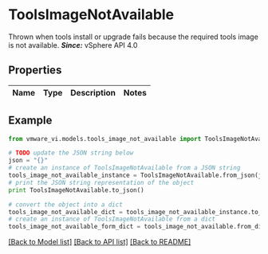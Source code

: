 # ToolsImageNotAvailable

Thrown when tools install or upgrade fails because the required tools image is not available.  ***Since:*** vSphere API 4.0 

## Properties
Name | Type | Description | Notes
------------ | ------------- | ------------- | -------------

## Example

```python
from vmware_vi.models.tools_image_not_available import ToolsImageNotAvailable

# TODO update the JSON string below
json = "{}"
# create an instance of ToolsImageNotAvailable from a JSON string
tools_image_not_available_instance = ToolsImageNotAvailable.from_json(json)
# print the JSON string representation of the object
print ToolsImageNotAvailable.to_json()

# convert the object into a dict
tools_image_not_available_dict = tools_image_not_available_instance.to_dict()
# create an instance of ToolsImageNotAvailable from a dict
tools_image_not_available_form_dict = tools_image_not_available.from_dict(tools_image_not_available_dict)
```
[[Back to Model list]](../README.md#documentation-for-models) [[Back to API list]](../README.md#documentation-for-api-endpoints) [[Back to README]](../README.md)


